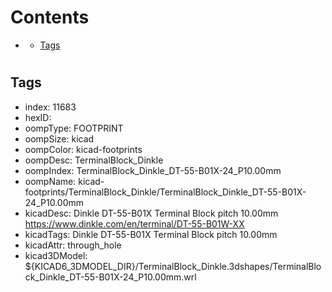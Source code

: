 



Contents
========

* [](#)
	* [Tags](#tags)

# 

## Tags

- index: 11683
- hexID: 
- oompType: FOOTPRINT
- oompSize: kicad
- oompColor: kicad-footprints
- oompDesc: TerminalBlock_Dinkle
- oompIndex: TerminalBlock_Dinkle_DT-55-B01X-24_P10.00mm
- oompName: kicad-footprints/TerminalBlock_Dinkle/TerminalBlock_Dinkle_DT-55-B01X-24_P10.00mm
- kicadDesc: Dinkle DT-55-B01X Terminal Block  pitch 10.00mm https://www.dinkle.com/en/terminal/DT-55-B01W-XX
- kicadTags: Dinkle DT-55-B01X Terminal Block  pitch 10.00mm
- kicadAttr: through_hole
- kicad3DModel: ${KICAD6_3DMODEL_DIR}/TerminalBlock_Dinkle.3dshapes/TerminalBlock_Dinkle_DT-55-B01X-24_P10.00mm.wrl
